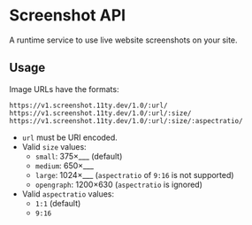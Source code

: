 # Screenshot API

A runtime service to use live website screenshots on your site.

## Usage

Image URLs have the formats:

```
https://v1.screenshot.11ty.dev/1.0/:url/
https://v1.screenshot.11ty.dev/1.0/:url/:size/
https://v1.screenshot.11ty.dev/1.0/:url/:size/:aspectratio/
```

* `url` must be URI encoded.
* Valid `size` values:
  * `small`: 375×___ (default)
  * `medium`: 650×___
  * `large`: 1024×___ (`aspectratio` of `9:16` is not supported)
  * `opengraph`: 1200×630 (`aspectratio` is ignored)
* Valid `aspectratio` values:
  * `1:1` (default)
  * `9:16`